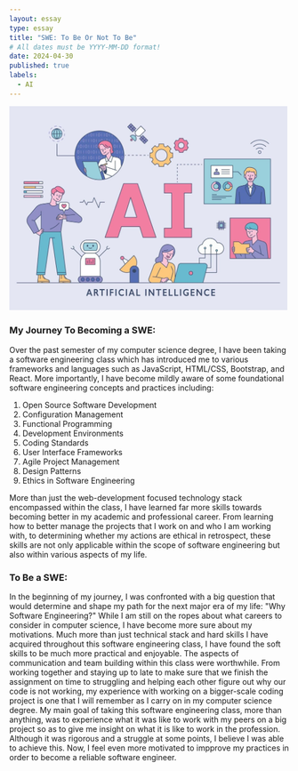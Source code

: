 ```yaml
---
layout: essay
type: essay
title: "SWE: To Be Or Not To Be"
# All dates must be YYYY-MM-DD format!
date: 2024-04-30
published: true
labels:
  - AI
---
```

<img  width="500px" 
      src="../img/AI.jpg" 
      class="rounded mx-auto d-block" >
### My Journey To Becoming a SWE:
  <p>Over the past semester of my computer science degree, I have been taking a software engineering class which has introduced me to various frameworks and languages such as JavaScript, HTML/CSS, Bootstrap, and React. More importantly, I have become mildly aware of some foundational software engineering concepts and practices including:</p>
  <ol>
    <li> Open Source Software Development </li>
    <li> Configuration Management </li>
    <li> Functional Programming </li>
    <li> Development Environments </li>
    <li> Coding Standards </li>
    <li> User Interface Frameworks </li>
    <li> Agile Project Management </li>
    <li> Design Patterns </li>
    <li> Ethics in Software Engineering </li>
  </ol>

  <p>More than just the web-development focused technology stack encompassed within the class, I have learned far more skills towards becoming better in my academic and professional career. From learning how to better manage the projects that I work on and who I am working with, to determining whether my actions are ethical in retrospect, these skills are not only applicable within the scope of software engineering but also within various aspects of my life. </p>
  

### To Be a SWE:
  <p>In the beginning of my journey, I was confronted with a big question that would determine and shape my path for the next major era of my life: "Why Software Engineering?" While I am still on the ropes about what careers to consider in computer science, I have become more sure about my motivations. Much more than just technical stack and hard skills I have acquired throughout this software engineering class, I have found the soft skills to be much more practical and enjoyable. The aspects of communication and team building within this class were worthwhile. From working together and staying up to late to make sure that we finish the assignment on time to struggling and helping each other figure out why our code is not working, my experience with working on a bigger-scale coding project is one that I will remember as I carry on in my computer science degree. My main goal of taking this software engineering class, more than anything, was to experience what it was like to work with my peers on a big project so as to give me insight on what it is like to work in the profession. Although it was rigorous and a struggle at some points, I believe I was able to achieve this. Now, I feel even more motivated to impprove my practices in order to become a reliable software engineer. </p>
